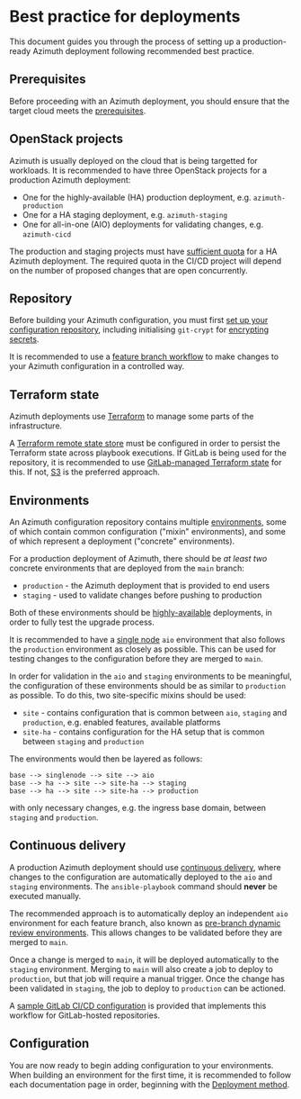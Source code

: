 # Best practice for deployments

This document guides you through the process of setting up a production-ready Azimuth
deployment following recommended best practice.

## Prerequisites

Before proceeding with an Azimuth deployment, you should ensure that the target cloud
meets the [prerequisites](./configuration/01-prerequisites.md).

## OpenStack projects

Azimuth is usually deployed on the cloud that is being targetted for workloads. It is
recommended to have three OpenStack projects for a production Azimuth deployment:

  * One for the highly-available (HA) production deployment, e.g. `azimuth-production`
  * One for a HA staging deployment, e.g. `azimuth-staging`
  * One for all-in-one (AIO) deployments for validating changes, e.g. `azimuth-cicd`

The production and staging projects must have
[sufficient quota](./configuration/01-prerequisites.md#prerequisites) for a HA Azimuth
deployment. The required quota in the CI/CD project will depend on the number of
proposed changes that are open concurrently.

## Repository

Before building your Azimuth configuration, you must first
[set up your configuration repository](./repository/index.md), including initialising
`git-crypt` for [encrypting secrets](./repository/secrets.md).

It is recommended to use a
[feature branch workflow](./repository/index.md#making-changes-to-your-configuration)
to make changes to your Azimuth configuration in a controlled way.

## Terraform state

Azimuth deployments use [Terraform](https://www.terraform.io/) to manage some parts of
the infrastructure.

A [Terraform remote state store](./repository/terraform.md#remote-state) must be configured
in order to persist the Terraform state across playbook executions. If GitLab is being
used for the repository, it is recommended to use
[GitLab-managed Terraform state](./repository/terraform.md#gitlab) for this. If not,
[S3](./repository/terraform.md#s3) is the preferred approach.

## Environments

An Azimuth configuration repository contains multiple [environments](./environments.md),
some of which contain common configuration ("mixin" environments), and some of which
represent a deployment ("concrete" environments).

For a production deployment of Azimuth, there should be _at least two_ concrete environments
that are deployed from the `main` branch:

  * `production` - the Azimuth deployment that is provided to end users
  * `staging` - used to validate changes before pushing to production

Both of these environments should be
[highly-available](./configuration/02-deployment-method.md#highly-available-ha) deployments,
in order to fully test the upgrade process.

It is recommended to have a
[single node](./configuration/02-deployment-method.md#single-node) `aio` environment that
also follows the `production` environment as closely as possible. This can be used for
testing changes to the configuration before they are merged to `main`.

In order for validation in the `aio` and `staging` environments to be meaningful, the
configuration of these environments should be as similar to `production` as possible.
To do this, two site-specific mixins should be used:

  * `site` - contains configuration that is common between `aio`, `staging` and `production`,
    e.g. enabled features, available platforms
  * `site-ha` - contains configuration for the HA setup that is common between `staging`
    and `production`

The environments would then be layered as follows:

```
base --> singlenode --> site --> aio
base --> ha --> site --> site-ha --> staging
base --> ha --> site --> site-ha --> production
```

with only necessary changes, e.g. the ingress base domain, between `staging` and `production`.

## Continuous delivery

A production Azimuth deployment should use [continuous delivery](./deployment/automation.md),
where changes to the configuration are automatically deployed to the `aio` and `staging`
environments. The `ansible-playbook` command should **never** be executed manually.

The recommended approach is to automatically deploy an independent `aio` environment for each
feature branch, also known as
[pre-branch dynamic review environments](deployment/automation/#per-branch-dynamic-review-environments).
This allows changes to be validated before they are merged to `main`.

Once a change is merged to `main`, it will be deployed automatically to the `staging` environment.
Merging to `main` will also create a job to deploy to `production`, but that job will require a
manual trigger. Once the change has been validated in `staging`, the job to deploy to `production`
can be actioned.

A
[sample GitLab CI/CD configuration](https://github.com/stackhpc/azimuth-config/tree/main/.gitlab-ci.yml.sample)
is provided that implements this workflow for GitLab-hosted repositories.

## Configuration

You are now ready to begin adding configuration to your environments. When building an environment
for the first time, it is recommended to follow each documentation page in order, beginning with
the [Deployment method](http://localhost:8000/configuration/02-deployment-method/).
